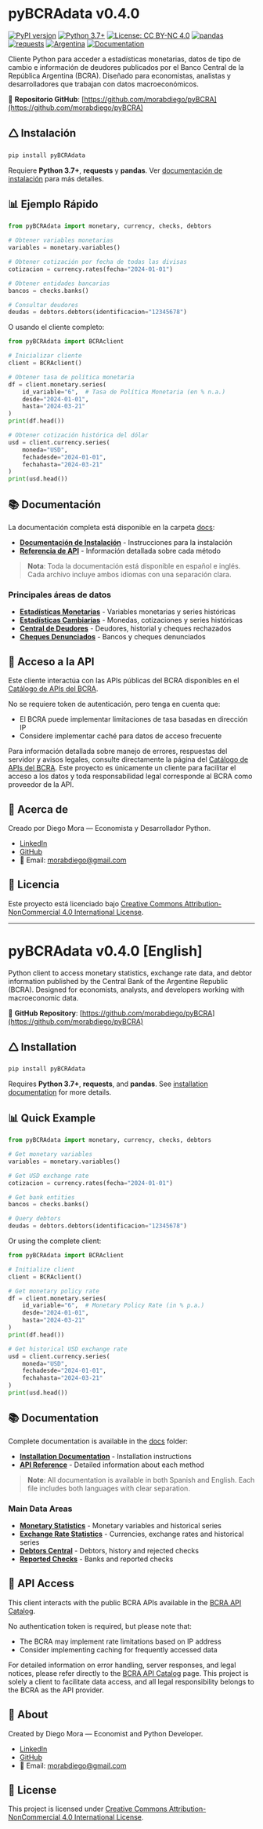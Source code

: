 # pyBCRAdata v0.4.0

[![PyPI version](https://img.shields.io/pypi/v/pyBCRAdata.svg?logo=pypi&logoColor=white)](https://badge.fury.io/py/pyBCRAdata)
[![Python 3.7+](https://img.shields.io/badge/python-3.7+-blue.svg?logo=python&logoColor=white)](https://www.python.org/downloads/)
[![License: CC BY-NC 4.0](https://img.shields.io/badge/License-CC%20BY--NC%204.0-lightgrey.svg?logo=creative-commons&logoColor=white)](http://creativecommons.org/licenses/by-nc/4.0/)
[![pandas](https://img.shields.io/badge/pandas-dependency-brightgreen.svg?logo=pandas&logoColor=white)](https://pandas.pydata.org/)
[![requests](https://img.shields.io/badge/requests-dependency-blue.svg?logo=python&logoColor=white)](https://docs.python-requests.org/)
[![Argentina](https://img.shields.io/badge/Country-Argentina-blue.svg?logo=data:image/svg+xml;base64,PHN2ZyB4bWxucz0iaHR0cDovL3d3dy53My5vcmcvMjAwMC9zdmciIHdpZHRoPSI4MDAiIGhlaWdodD0iNTAwIj48cGF0aCBmaWxsPSIjNzRBQ0RGIiBkPSJNMCAwaDgwMHY1MDBIMHoiLz48cGF0aCBmaWxsPSIjZmZmIiBkPSJNMCAxNjdoODAwdjE2NkgweiIvPjxjaXJjbGUgZmlsbD0iI0ZDRDExNiIgY3g9IjQwMCIgY3k9IjI1MCIgcj0iNTgiLz48L3N2Zz4=)](https://www.bcra.gob.ar/)
[![Documentation](https://img.shields.io/badge/docs-GitHub-yellow.svg?logo=github&logoColor=white)](https://github.com/morabdiego/pyBCRA/tree/main/docs)

Cliente Python para acceder a estadísticas monetarias, datos de tipo de cambio e información de deudores publicados por el Banco Central de la República Argentina (BCRA).
Diseñado para economistas, analistas y desarrolladores que trabajan con datos macroeconómicos.

📍 **Repositorio GitHub**: [https://github.com/morabdiego/pyBCRA](https://github.com/morabdiego/pyBCRA)

## 🛆 Instalación

```bash
pip install pyBCRAdata
```

Requiere **Python 3.7+**, **requests** y **pandas**. Ver [documentación de instalación](https://github.com/morabdiego/pyBCRA/blob/main/docs/installation/installation.md) para más detalles.

## 📊 Ejemplo Rápido

```python
from pyBCRAdata import monetary, currency, checks, debtors

# Obtener variables monetarias
variables = monetary.variables()

# Obtener cotización por fecha de todas las divisas
cotizacion = currency.rates(fecha="2024-01-01")

# Obtener entidades bancarias
bancos = checks.banks()

# Consultar deudores
deudas = debtors.debtors(identificacion="12345678")
```

O usando el cliente completo:

```python
from pyBCRAdata import BCRAclient

# Inicializar cliente
client = BCRAclient()

# Obtener tasa de política monetaria
df = client.monetary.series(
    id_variable="6",  # Tasa de Política Monetaria (en % n.a.)
    desde="2024-01-01",
    hasta="2024-03-21"
)
print(df.head())

# Obtener cotización histórica del dólar
usd = client.currency.series(
    moneda="USD",
    fechadesde="2024-01-01",
    fechahasta="2024-03-21"
)
print(usd.head())
```

## 📚 Documentación

La documentación completa está disponible en la carpeta [docs](https://github.com/morabdiego/pyBCRA/tree/main/docs/):

- **[Documentación de Instalación](https://github.com/morabdiego/pyBCRA/tree/main/docs/installation/installation.md)** - Instrucciones para la instalación
- **[Referencia de API](https://github.com/morabdiego/pyBCRA/tree/main/docs/api/)** - Información detallada sobre cada método

> **Nota**: Toda la documentación está disponible en español e inglés. Cada archivo incluye ambos idiomas con una separación clara.

### Principales áreas de datos

- **[Estadísticas Monetarias](https://github.com/morabdiego/pyBCRA/blob/main/docs/api/monetary.md)** - Variables monetarias y series históricas
- **[Estadísticas Cambiarias](https://github.com/morabdiego/pyBCRA/blob/main/docs/api/currency.md)** - Monedas, cotizaciones y series históricas
- **[Central de Deudores](https://github.com/morabdiego/pyBCRA/blob/main/docs/api/debts.md)** - Deudores, historial y cheques rechazados
- **[Cheques Denunciados](https://github.com/morabdiego/pyBCRA/blob/main/docs/api/checks.md)** - Bancos y cheques denunciados

## 🔑 Acceso a la API

Este cliente interactúa con las APIs públicas del BCRA disponibles en el [Catálogo de APIs del BCRA](https://www.bcra.gob.ar/BCRAyVos/catalogo-de-APIs-banco-central.asp).

No se requiere token de autenticación, pero tenga en cuenta que:
- El BCRA puede implementar limitaciones de tasa basadas en dirección IP
- Considere implementar caché para datos de acceso frecuente

Para información detallada sobre manejo de errores, respuestas del servidor y avisos legales, consulte directamente la página del [Catálogo de APIs del BCRA](https://www.bcra.gob.ar/BCRAyVos/catalogo-de-APIs-banco-central.asp). Este proyecto es únicamente un cliente para facilitar el acceso a los datos y toda responsabilidad legal corresponde al BCRA como proveedor de la API.

## 👋 Acerca de

Creado por Diego Mora — Economista y Desarrollador Python.

- [LinkedIn](https://www.linkedin.com/in/morabdiego)
- [GitHub](https://github.com/morabdiego)
- 📧 Email: morabdiego@gmail.com

## 📜 Licencia

Este proyecto está licenciado bajo [Creative Commons Attribution-NonCommercial 4.0 International License](http://creativecommons.org/licenses/by-nc/4.0/).

---

# pyBCRAdata v0.4.0 [English]

Python client to access monetary statistics, exchange rate data, and debtor information published by the Central Bank of the Argentine Republic (BCRA).
Designed for economists, analysts, and developers working with macroeconomic data.

📍 **GitHub Repository**: [https://github.com/morabdiego/pyBCRA](https://github.com/morabdiego/pyBCRA)

## 🛆 Installation

```bash
pip install pyBCRAdata
```

Requires **Python 3.7+**, **requests**, and **pandas**. See [installation documentation](https://github.com/morabdiego/pyBCRA/blob/main/docs/installation/installation.md) for more details.

## 📊 Quick Example

```python
from pyBCRAdata import monetary, currency, checks, debtors

# Get monetary variables
variables = monetary.variables()

# Get USD exchange rate
cotizacion = currency.rates(fecha="2024-01-01")

# Get bank entities
bancos = checks.banks()

# Query debtors
deudas = debtors.debtors(identificacion="12345678")
```

Or using the complete client:

```python
from pyBCRAdata import BCRAclient

# Initialize client
client = BCRAclient()

# Get monetary policy rate
df = client.monetary.series(
    id_variable="6",  # Monetary Policy Rate (in % p.a.)
    desde="2024-01-01",
    hasta="2024-03-21"
)
print(df.head())

# Get historical USD exchange rate
usd = client.currency.series(
    moneda="USD",
    fechadesde="2024-01-01",
    fechahasta="2024-03-21"
)
print(usd.head())
```

## 📚 Documentation

Complete documentation is available in the [docs](https://github.com/morabdiego/pyBCRA/tree/main/docs/) folder:

- **[Installation Documentation](https://github.com/morabdiego/pyBCRA/tree/main/docs/installation/)** - Installation instructions
- **[API Reference](https://github.com/morabdiego/pyBCRA/tree/main/docs/api/)** - Detailed information about each method

> **Note**: All documentation is available in both Spanish and English. Each file includes both languages with clear separation.

### Main Data Areas

- **[Monetary Statistics](https://github.com/morabdiego/pyBCRA/blob/main/docs/api/monetary.md)** - Monetary variables and historical series
- **[Exchange Rate Statistics](https://github.com/morabdiego/pyBCRA/blob/main/docs/api/currency.md)** - Currencies, exchange rates and historical series
- **[Debtors Central](https://github.com/morabdiego/pyBCRA/blob/main/docs/api/debts.md)** - Debtors, history and rejected checks
- **[Reported Checks](https://github.com/morabdiego/pyBCRA/blob/main/docs/api/checks.md)** - Banks and reported checks

## 🔑 API Access

This client interacts with the public BCRA APIs available in the [BCRA API Catalog](https://www.bcra.gob.ar/BCRAyVos/catalogo-de-APIs-banco-central.asp).

No authentication token is required, but please note that:
- The BCRA may implement rate limitations based on IP address
- Consider implementing caching for frequently accessed data

For detailed information on error handling, server responses, and legal notices, please refer directly to the [BCRA API Catalog](https://www.bcra.gob.ar/BCRAyVos/catalogo-de-APIs-banco-central.asp) page. This project is solely a client to facilitate data access, and all legal responsibility belongs to the BCRA as the API provider.

## 👋 About

Created by Diego Mora — Economist and Python Developer.

- [LinkedIn](https://www.linkedin.com/in/morabdiego)
- [GitHub](https://github.com/morabdiego)
- 📧 Email: morabdiego@gmail.com

## 📜 License

This project is licensed under [Creative Commons Attribution-NonCommercial 4.0 International License](http://creativecommons.org/licenses/by-nc/4.0/).
